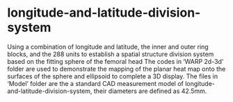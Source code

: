 # longitude-and-latitude-division-system
Using a combination of longitude and latitude, the inner and outer ring blocks, and the 288 units to establish a spatial structure division system based on the fitting sphere of the femoral head
The codes in ‘WARP 2d-3d’ folder are used to demonstrate the mapping of the planar heat map onto the surfaces of the sphere and ellipsoid to complete a 3D display.
The files in ‘Model’ folder are the a standard CAD measurement model of longitude-and-latitude-division-system, their diameters are defined as 42.5mm.
